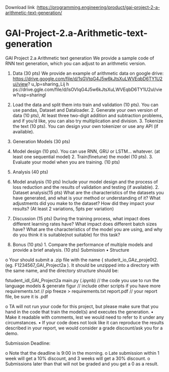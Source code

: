 Download link :https://programming.engineering/product/gai-project-2-a-arithmetic-text-generation/


# GAI-Project-2.a-Arithmetic-text-generation
GAI Project 2.a Arithmetic text generation
We provide a sample code of RNN text generation, which you can adjust to an arithmetic version.

1. Data (30 pts) We provide an example of arithmetic data on google drive: https://drive.google.com/file/d/1sGVtqG4J5w6kJtsXuLWVEqbD6TY1U2ui/view? u_lp=sharing_Lij h ps://drive.ggle.com/file/d/lsOVIqG4J5w6kJtsXuLWVEqbD6TY1U2ul/view?usp=sharingl

1. Load the data and split them into train and validation (10 pts). You can use pandas, Dataset and Dataloader. 2. Generate your own version of data (10 pts), At least three two-digit addition and subtraction problems, and if you’d like, you can also try multiplication and division. 3. Tokenize the text (10 pts). You can design your own tokenizer or use any API (if available).

2. Generation Models (30 pts)

1. Model design (10 pts). You can use RNN, GRU or LSTM… whatever. (at least one sequential model) 2. Train(finetune) the model (10 pts). 3. Evaluate your model when you are training. (10 pts)

3. Analysis (40 pts)

1. Model analysis (10 pts) Include your model design and the process of loss reduction and the results of validation and testing (if available). 2. Dataset analysis(15 pts) What are the characteristics of the datasets you have generated, and what is your method or understanding of it? What adjustments did you make to the dataset? How did they impact your results? (At least 2 variations, 5pts per variation)

3. Discussion (15 pts) During the training process, what impact does different learning rates have? What impact does different batch sizes have? What are the characteristics of the model you are using, and why do you think it is suitable(not suitable) for this task?

4. Bonus (10 pts) 1. Compare the performance of multiple models and provide a brief analysis. (10 pts) Submission • Structure

o Your should submit a .zip file with the name { studerit_io_GAz_proje0t2. (eg. F1234567_GAI_Project2a ). It should be unzipped into a directory with the same name, and the directory structure should be:

fstudent_idl_GAI_Project2a main.py (.ipynb) // the code you use to run the language models & generate figur // include other scripts if you have more requirements.txt // pip freeze > requirements.txt report.pdf // your report file, be sure it is .pdf

o TA will not run your code for this project, but please make sure that you hand in the code that train the model(s) and executes the generation. • Make it readable with comments, lest we would need to refer to it under any circumstances. • If your code does not look like it can reproduce the results described in your report, we would consider a grade discount/ask you for a demo.

Submission Deadline:

o Note that the deadline is 9:00 in the morning. o Late submission within 1 week will get a 10% discount, and 3 weeks will get a 30% discount. o Submissions later than that will not be graded and you get a 0 as a result.
